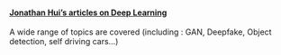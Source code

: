 
#### [Jonathan Hui’s articles on Deep Learning](https://medium.com/@jonathan_hui/index-page-for-my-articles-in-deep-learning-19821810a14)

A wide range of topics are covered (including : GAN, Deepfake, Object detection, self driving cars…)

